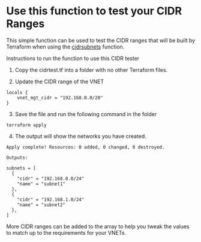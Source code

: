 # Use this function to test your CIDR Ranges
This simple function can be used to test the CIDR ranges that will be built by Terraform when using the [cidrsubnets](https://www.terraform.io/docs/configuration/functions/cidrsubnet.html) function.


Instructions to run the function to use this CIDR tester
1. Copy the cidrtest.tf into a folder with no other Terraform files.

2. Update the CIDR range of the VNET
```
locals {
    vnet_mgt_cidr = "192.168.0.0/20"
}

```
3. Save the file and run the following command in the folder
```
terraform apply
```
4. The output will show the networks you have created.
```
Apply complete! Resources: 0 added, 0 changed, 0 destroyed.

Outputs:

subnets = [
  {
    "cidr" = "192.168.0.0/24"
    "name" = "subnet1"
  },
  {
    "cidr" = "192.168.1.0/24"
    "name" = "subnet2"
  },
]
```

More CIDR ranges can be added to the array to help you tweak the values to match up to the requirements for your VNETs.